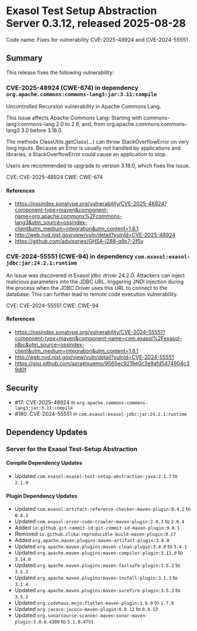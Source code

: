 # Exasol Test Setup Abstraction Server 0.3.12, released 2025-08-28

Code name: Fixes for vulnerability CVE-2025-48924 and CVE-2024-55551 

## Summary

This release fixes the following vulnerability:

### CVE-2025-48924 (CWE-674) in dependency `org.apache.commons:commons-lang3:jar:3.11:compile`

Uncontrolled Recursion vulnerability in Apache Commons Lang.

This issue affects Apache Commons Lang: Starting with commons-lang:commons-lang 2.0 to 2.6, and, from org.apache.commons:commons-lang3 3.0 before 3.18.0.

The methods ClassUtils.getClass(...) can throw StackOverflowError on very long inputs. Because an Error is usually not handled by applications and libraries, a 
StackOverflowError could cause an application to stop.

Users are recommended to upgrade to version 3.18.0, which fixes the issue.

CVE: CVE-2025-48924
CWE: CWE-674

#### References

- https://ossindex.sonatype.org/vulnerability/CVE-2025-48924?component-type=maven&component-name=org.apache.commons%2Fcommons-lang3&utm_source=ossindex-client&utm_medium=integration&utm_content=1.8.1
- http://web.nvd.nist.gov/view/vuln/detail?vulnId=CVE-2025-48924
- https://github.com/advisories/GHSA-j288-q9x7-2f5v

### CVE-2024-55551 (CWE-94) in dependency `com.exasol:exasol-jdbc:jar:24.2.1:runtime`

An issue was discovered in Exasol jdbc driver 24.2.0. Attackers can inject malicious parameters into the JDBC URL, triggering JNDI injection during the process when the JDBC Driver uses this URL to connect to the database. This can further lead to remote code execution vulnerability.

CVE: CVE-2024-55551
CWE: CWE-94

#### References

- https://ossindex.sonatype.org/vulnerability/CVE-2024-55551?component-type=maven&component-name=com.exasol%2Fexasol-jdbc&utm_source=ossindex-client&utm_medium=integration&utm_content=1.8.1
- http://web.nvd.nist.gov/view/vuln/detail?vulnId=CVE-2024-55551
- https://gist.github.com/azraelxuemo/9565ec9219e0c3e9afd5474904c39d0f

## Security

* #17: CVE-2025-48924 in `org.apache.commons:commons-lang3:jar:3.11:compile`
* #180: CVE-2024-55551 in `com.exasol:exasol-jdbc:jar:24.2.1:runtime`

## Dependency Updates

### Server for the Exasol Test-Setup Abstraction

#### Compile Dependency Updates

* Updated `com.exasol:exasol-test-setup-abstraction-java:2.1.7` to `2.1.9`

#### Plugin Dependency Updates

* Updated `com.exasol:artifact-reference-checker-maven-plugin:0.4.2` to `0.4.3`
* Updated `com.exasol:error-code-crawler-maven-plugin:2.0.3` to `2.0.4`
* Added `io.github.git-commit-id:git-commit-id-maven-plugin:9.0.1`
* Removed `io.github.zlika:reproducible-build-maven-plugin:0.17`
* Added `org.apache.maven.plugins:maven-artifact-plugin:3.6.0`
* Updated `org.apache.maven.plugins:maven-clean-plugin:3.4.0` to `3.4.1`
* Updated `org.apache.maven.plugins:maven-compiler-plugin:3.13.0` to `3.14.0`
* Updated `org.apache.maven.plugins:maven-failsafe-plugin:3.5.2` to `3.5.3`
* Updated `org.apache.maven.plugins:maven-install-plugin:3.1.3` to `3.1.4`
* Updated `org.apache.maven.plugins:maven-surefire-plugin:3.5.2` to `3.5.3`
* Updated `org.codehaus.mojo:flatten-maven-plugin:1.6.0` to `1.7.0`
* Updated `org.jacoco:jacoco-maven-plugin:0.8.12` to `0.8.13`
* Updated `org.sonarsource.scanner.maven:sonar-maven-plugin:5.0.0.4389` to `5.1.0.4751`
